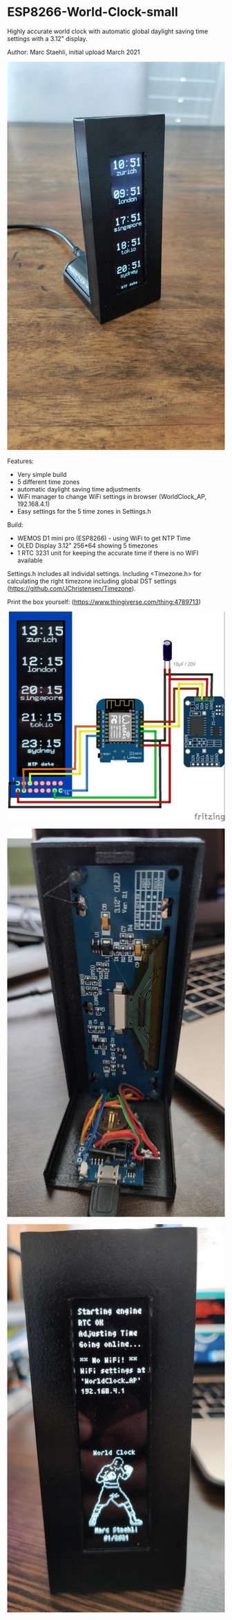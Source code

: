 # ESP8266-World-Clock-small
Highly accurate world clock with automatic global daylight saving time settings with a 3.12" display.

Author: Marc Staehli, initial upload March 2021

[![ESP8266-World-Clock](https://github.com/3KUdelta/ESP8266-World-Clock-small/blob/main/pics/IMG_20210310_105127.jpg)](https://github.com/3KUdelta/ESP8266-World-Clock-small)

Features:
- Very simple build
- 5 different time zones
- automatic daylight saving time adjustments
- WiFi manager to change WiFi settings in browser (WorldClock_AP, 192.168.4.1)
- Easy settings for the 5 time zones in Settings.h

Build:
- WEMOS D1 mini pro (ESP8266) - using WiFi to get NTP Time
- OLED Display 3.12" 256*64 showing 5 timezones
- 1 RTC 3231 unit for keeping the accurate time if there is no WIFI available

Settings.h includes all individal settings. 
Including <Timezone.h> for calculating the right timezone including global DST settings (https://github.com/JChristensen/Timezone).

Print the box yourself: (https://www.thingiverse.com/thing:4789713)

[![ESP8266-World-Clock](https://github.com/3KUdelta/ESP8266-World-Clock-small/blob/main/pics/ESP8266_WorldClock_onedisplay_upd1.png)](https://github.com/3KUdelta/ESP8266-World-Clock-small)

[![ESP8266-World-Clock](https://github.com/3KUdelta/ESP8266-World-Clock-small/blob/main/pics/IMG_20210310_103432.jpg)](https://github.com/3KUdelta/ESP8266-World-Clock-small)

[![ESP8266-World-Clock](https://github.com/3KUdelta/ESP8266-World-Clock-small/blob/main/pics/IMG_20210310_103007.jpg)](https://github.com/3KUdelta/ESP8266-World-Clock-small)
